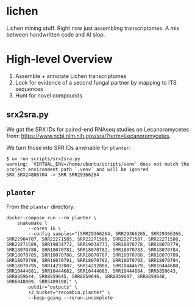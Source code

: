 # lichen
Lichen mining stuff. Right now just assembling transcriptomes. A mix between handwritten code and AI slop.

# High-level Overview

1. Assemble + annotate Lichen transcriptomes
2. Look for evidence of a second fungal partner by mapping to ITS sequences
3. Hunt for novel compounds

## srx2sra.py
We got the SRX IDs for paired-end RNAseq studies on Lecanoromycetes from: https://www.ncbi.nlm.nih.gov/sra/?term=Lecanoromycetes.

We turn those into SRR IDs amenable for `planter`:

```
$ uv run scripts/srx2sra.py
warning: `VIRTUAL_ENV=/home/ubuntu/scripts/venv` does not match the project environment path `.venv` and will be ignored
SRX SRX24880704 -> SRR SRR29366264
```

## `planter`
From the `planter` directory:
```console
docker-compose run --rm planter \
    snakemake \
        --cores 16 \
        --config samples="[SRR29366264, SRR29366265, SRR29366266, SRR22904707, SRR22271585, SRR22271586, SRR22271587, SRR22271588, SRR22271589, SRR19034772, SRR19034773, SRR18070778, SRR18070779, SRR18070780, SRR18070781, SRR18070782, SRR18070783, SRR18070784, SRR18070785, SRR18070786, SRR18070787, SRR18070788, SRR18070789, SRR18070790, SRR18070791, SRR18070792, SRR18070793, SRR18070794, SRR18070795, SRR14292007, SRR14292008, SRR10444679, SRR10444680, SRR10444681, SRR10444682, SRR10444683, SRR10444684, SRR8859643, SRR8859644, SRR8859645, SRR8859646, SRR8859647, SRR8859648, SRR6048009, SRR5489198]" \
        outdir="outputs" \
        s3_bucket="recombia.planter" \
        --keep-going --rerun-incomplete
```
